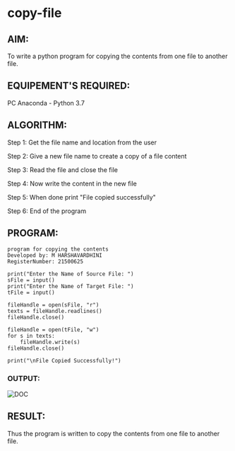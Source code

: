 # copy-file
## AIM:
To write a python program for copying the contents from one file to another file.
## EQUIPEMENT'S REQUIRED: 
PC
Anaconda - Python 3.7
## ALGORITHM: 
Step 1:
Get the file name and location from the user

Step 2:
Give a new file name to create a copy of a file content

Step 3:
Read the file and close the file

Step 4:
Now write the content in the new file

Step 5:
When done print "File copied successfully"

Step 6:
End of the program

## PROGRAM:
```
program for copying the contents
Developed by: M HARSHAVARDHINI
RegisterNumber: 21500625

print("Enter the Name of Source File: ")
sFile = input()
print("Enter the Name of Target File: ")
tFile = input()

fileHandle = open(sFile, "r")
texts = fileHandle.readlines()
fileHandle.close()

fileHandle = open(tFile, "w")
for s in texts:
    fileHandle.write(s)
fileHandle.close()

print("\nFile Copied Successfully!")
```

### OUTPUT:

![DOC](./HAR.png)


## RESULT:
Thus the program is written to copy the contents from one file to another file.